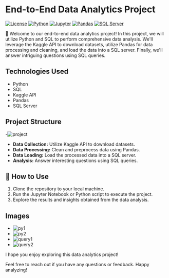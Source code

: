 # End-to-End Data Analytics Project

[![License](https://img.shields.io/badge/license-MIT-green.svg)](https://opensource.org/licenses/MIT)
[![Python](https://img.shields.io/badge/python-3.7%2B-blue.svg)](https://www.python.org/downloads/)
[![Jupyter](https://img.shields.io/badge/jupyter-notebook-blue.svg)](https://jupyter.org/)
[![Pandas](https://img.shields.io/badge/pandas-1.0.0%2B-blue.svg)](https://pandas.pydata.org/)
[![SQL Server](sql_server_logo.png)](https://www.microsoft.com/en-us/sql-server)

🚀 Welcome to our end-to-end data analytics project! In this project, we will utilize Python and SQL to perform comprehensive data analysis. We'll leverage the Kaggle API to download datasets, utilize Pandas for data processing and cleaning, and load the data into a SQL server. Finally, we'll answer intriguing questions using SQL queries.

## Technologies Used
- Python
- SQL
- Kaggle API
- Pandas
- SQL Server

## Project Structure
-![project](https://github.com/DataSpieler12345/analytics-projects/assets/45371372/47657b72-22df-45f8-8579-8ad67337cc10)

- **Data Collection:** Utilize Kaggle API to download datasets.
- **Data Processing:** Clean and preprocess data using Pandas.
- **Data Loading:** Load the processed data into a SQL server.
- **Analysis:** Answer interesting questions using SQL queries.

## 🚀 How to Use
1. Clone the repository to your local machine.
2. Run the Jupyter Notebook or Python script to execute the project.
3. Explore the results and insights obtained from the data analysis.

## Images
- ![py1](https://github.com/DataSpieler12345/analytics-projects/assets/45371372/bdcdb8c5-9f73-4d94-8cd0-20ab246f3753)
- ![py2](https://github.com/DataSpieler12345/analytics-projects/assets/45371372/3d4fc984-3a9e-4e42-ae57-4c6d4cb58cfa)
- ![query1](https://github.com/DataSpieler12345/analytics-projects/assets/45371372/53d4de7a-afe0-4384-b102-7687db4d25da)
- ![query2](https://github.com/DataSpieler12345/analytics-projects/assets/45371372/660028a2-000b-4dfa-8e56-a0f5a9251b68)

I hope you enjoy exploring this data analytics project!

Feel free to reach out if you have any questions or feedback. Happy analyzing!
